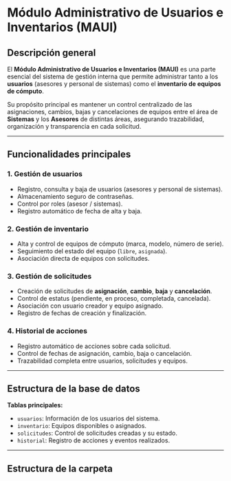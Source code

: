 # Módulo Administrativo de Usuarios e Inventarios (MAUI)

## Descripción general

El **Módulo Administrativo de Usuarios e Inventarios (MAUI)** es una parte esencial del sistema de gestión interna que permite administrar tanto a los **usuarios** (asesores y personal de sistemas) como el **inventario de equipos de cómputo**.  

Su propósito principal es mantener un control centralizado de las asignaciones, cambios, bajas y cancelaciones de equipos entre el área de **Sistemas** y los **Asesores** de distintas áreas, asegurando trazabilidad, organización y transparencia en cada solicitud.

---

## Funcionalidades principales

### 1. Gestión de usuarios
- Registro, consulta y baja de usuarios (asesores y personal de sistemas).
- Almacenamiento seguro de contraseñas.
- Control por roles (asesor / sistemas).
- Registro automático de fecha de alta y baja.

### 2. Gestión de inventario
- Alta y control de equipos de cómputo (marca, modelo, número de serie).
- Seguimiento del estado del equipo (`libre`, `asignada`).
- Asociación directa de equipos con solicitudes.

### 3. Gestión de solicitudes
- Creación de solicitudes de **asignación**, **cambio**, **baja** y **cancelación**.
- Control de estatus (pendiente, en proceso, completada, cancelada).
- Asociación con usuario creador y equipo asignado.
- Registro de fechas de creación y finalización.

### 4. Historial de acciones
- Registro automático de acciones sobre cada solicitud.
- Control de fechas de asignación, cambio, baja o cancelación.
- Trazabilidad completa entre usuarios, solicitudes y equipos.

---

## Estructura de la base de datos

**Tablas principales:**
- `usuarios`: Información de los usuarios del sistema.
- `inventario`: Equipos disponibles o asignados.
- `solicitudes`: Control de solicitudes creadas y su estado.
- `historial`: Registro de acciones y eventos realizados.

---

## Estructura de la carpeta


